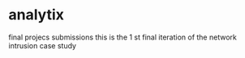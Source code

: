 # analytix
final projecs submissions
this is the 1 st final  iteration of the network intrusion  case study
